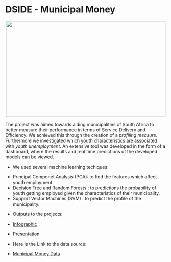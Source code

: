 # DSIDE - Municipal Money



<p align="center">
  <img src="MN.jpeg" width="500" height="300" />
</p>


The project was aimed towards aiding municipalities of South Africa to better measure their performance 
in terms of Service Delivery and Efficiency. We achieved this through the creation 
of a *profiling measure*. Furthermore we investigated which youth characteristics are
associated with *youth unemployment*. An extensive tool was developed in the form of a dashboard, 
where the results and real time predictions of the developed models can be viewed.


- We used several machine learning techiques:

* Principal Componet Analysis (PCA): to find the features which affect youth employment.
* Decision Tree and Random Forests : to predictions the probability of youth getting employed given the characteristics of their municipality.
* Support Vector Machines (SVM)    : to predict the profile of the municipality.

- Outputs to the projects:

* [Infographic](https://create.piktochart.com/output/27061299-municipal-money)

* [Presentation](https://prezi.com/view/DltmNuhuwJH3mcKxkPEH/)

- Here is the Link to the data source:

* [Municipal Money Data](https://municipalmoney.gov.za/)
